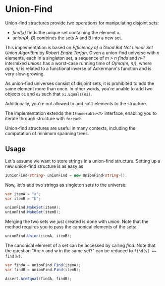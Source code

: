 Union-Find
==========

Union-find structures provide two operations for manipulating disjoint sets:

* _find(x)_ finds the unique set containing the element x.
* _union(A, B)_ combines the sets A and B into a new set.

This implementation is based on _Efficiency of a Good But Not Linear Set Union
Algorithm_ by _Robert Endre Tarjan_. Given a union-find universe with _n_
elements, each in a singleton set, a sequence of _m > n finds_ and _n-1_
intermixed _unions_ has a worst-case running time of _O(ma(m, n))_, where
_a(m, n)_ is related to a functional inverse of Ackermann's function and is very
slow-growing.

As union-find universes consist of disjoint sets, it is prohibited to add the
same element more than once. In other words, you're unable to add two objects
`o1` and `o2` such that `o1.Equals(o2)`.

Additionally, you're not allowed to add `null` elements to the structure.

The implementation extends the `IEnumerable<T>` interface, enabling you to
iterate through structure with `foreach`.

Union-find structures are useful in many contexts, including the computation of
minimum spanning trees.

Usage
-----
Let's assume we want to store strings in a union-find structure. Setting up a
new union-find structure is as easy as

```csharp
IUnionFind<string> unionFind = new UnionFind<string>();
```

Now, let's add two strings as singleton sets to the universe:

```csharp
var itemA = "a";
var itemB = "b";

unionFind.MakeSet(itemA);
unionFind.MakeSet(itemB);
```

Merging the two sets we just created is done with _union_. Note that the
method requires you to pass the canonical elements of the sets:

```csharp
unionFind.Union(itemA, itemB);
```

The canonical element of a set can be accessed by calling _find_. Note that
the question "Are v and w in the same set?" can be reduced to
`find(v) == find(w)`.

```csharp
var findA = unionFind.Find(itemA);
var findB = unionFind.Find(itemB);

Assert.AreEqual(findA, findB);
```
